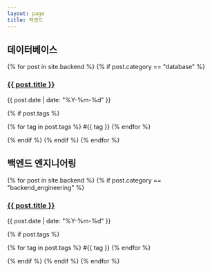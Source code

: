 ```yaml
---
layout: page
title: 백엔드
---
```


## 데이터베이스

{% for post in site.backend %}
  {% if post.category == "database" %}
    <h3><a href="{{ post.url | remove: '.html' }}">{{ post.title }}</a></h3>
    <p>{{ post.date | date: "%Y-%m-%d" }}</p>
    {% if post.tags %}
      <p>
        {% for tag in post.tags %}
          <span>#{{ tag }} </span>
        {% endfor %}
      </p>
    {% endif %}
  {% endif %}
{% endfor %}

## 백엔드 엔지니어링

{% for post in site.backend %}
  {% if post.category == "backend_engineering" %}
    <h3><a href="{{ post.url | remove: '.html' }}">{{ post.title }}</a></h3>
    <p>{{ post.date | date: "%Y-%m-%d" }}</p>
    {% if post.tags %}
      <p>
        {% for tag in post.tags %}
          <span>#{{ tag }} </span>
        {% endfor %}
      </p>
    {% endif %}
  {% endif %}
{% endfor %}
